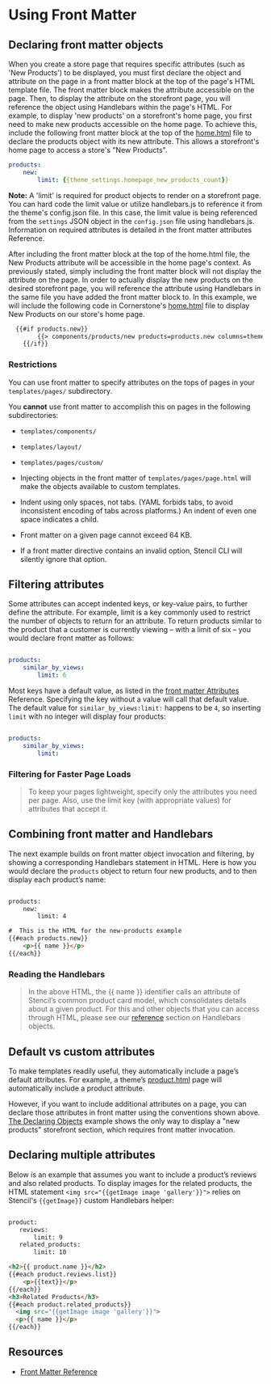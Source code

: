
# Using Front Matter



## Declaring front matter objects

When you create a store page that requires specific attributes (such as 'New Products') to be displayed, you must first declare the object and attribute on the page in a front matter block at the top of the page's HTML template file. The front matter block makes the attribute accessible on the page. Then, to display the attribute on the storefront page, you will reference the object using Handlebars within the page's HTML.
For example, to display 'new products' on a storefront's home page, you first need to make new products accessible on the home page. To achieve this, include the following front matter block at the top of the [home.html](https://github.com/bigcommerce/cornerstone/blob/master/templates/pages/home.html) file to declare the products object with its new attribute. This allows a storefront's home page to access a store's "New Products".

```yaml
products:
    new:
    	limit: {{theme_settings.homepage_new_products_count}}
```

**Note:** A 'limit' is required for product objects to render on a storefront page. You can hard code the limit value or utilize handlebars.js to reference it from the theme's config.json file. In this case, the limit value is being referenced from the `settings` JSON object in the `config.json` file using handlebars.js. Information on required attributes is detailed in the front matter attributes Reference.

After including the front matter block at the top of the home.html file, the New Products attribute will be accessible in the home page's context. As previously stated, simply including the front matter block will not display the attribute on the page. In order to actually display the new products on the desired storefront page, you will reference the attribute using Handlebars in the same file you have added the front matter block to.
In this example, we will include the following code in Cornerstone's [home.html](https://github.com/bigcommerce/cornerstone/blob/master/templates/pages/home.html) file to display New Products on our store's home page.

```html
  {{#if products.new}}
        {{> components/products/new products=products.new columns=theme_settings.homepage_new_products_column_count}}
    {{/if}}
```

### Restrictions

You can use front matter to specify attributes on the tops of pages in your `templates/pages/` subdirectory.

You **cannot** use front matter to accomplish this on pages in the following subdirectories:
* `templates/components/`
* `templates/layout/`
* `templates/pages/custom/`

* Injecting objects in the front matter of `templates/pages/page.html` will make the objects available to custom templates.

* Indent using only spaces, not tabs. (YAML forbids tabs, to avoid inconsistent encoding of tabs across platforms.) An indent of even one space indicates a child.

* Front matter on a given page cannot exceed 64 KB.

* If a front matter directive contains an invalid option, Stencil CLI will silently ignore that option.

## Filtering attributes

Some attributes can accept indented keys, or key-value pairs, to further define the attribute. For example, limit is a key commonly used to restrict the number of objects to return for an attribute.
To return products similar to the product that a customer is currently viewing – with a limit of six – you would declare front matter as follows:

```yaml

products:
    similar_by_views:
        limit: 6

```

Most keys have a default value, as listed in the [front matter Attributes](https://developer.bigcommerce.com/stencil-docs/reference-docs/front-matter-reference) Reference. Specifying the key without a value will call that default value. The default value for `similar_by_views:limit:` happens to be `4`, so inserting `limit` with no integer will display four products:

```yaml

products:
    similar_by_views:
        limit:

```

<!-- theme: info -->

<!-- theme:info  -->

### Filtering for Faster Page Loads
> To keep your pages lightweight, specify only the attributes you need per page. Also, use the limit key (with appropriate values) for attributes that accept it.

</div>
</div>
</div>

## Combining front matter and Handlebars

The next example builds on front matter object invocation and filtering, by showing a corresponding Handlebars statement in HTML. Here is how you would declare the `products` object to return four new products, and to then display each product’s name:

```html

products:
    new:
        limit: 4

#  This is the HTML for the new-products example
{{#each products.new}}
    <p>{{ name }}</p>
{{/each}}
```

<!-- theme: info -->

<!-- theme:info  -->

### Reading the Handlebars
> In the above HTML, the {{ name }} identifier calls an attribute of Stencil’s common product card model, which consolidates details about a given product. For this and other objects that you can access through HTML, please see our [reference](https://developer.bigcommerce.com/stencil-docs/reference-docs/handlebars-helpers-reference#Front-Matter-overview_declaring-objects) section on Handlebars objects.

</div>
</div>
</div>

## Default vs custom attributes

To make templates readily useful, they automatically include a page’s default attributes. For example, a theme’s [product.html](https://github.com/bigcommerce/cornerstone/blob/master/templates/pages/product.html) page will automatically include a product attribute.

However, if you want to include additional attributes on a page, you can declare those attributes in front matter using the conventions shown above. [The Declaring Objects](#declaring-multiple-attributes) example shows the only way to display a "new products" storefront section, which requires front matter invocation.

## Declaring multiple attributes

Below is an example that assumes you want to include a product’s reviews and also related products. To display images for the related products, the HTML statement `<img src="{{getImage image 'gallery'}}">` relies on Stencil's `{{getImage}}` custom Handlebars helper:

```html

product:
   reviews:
       limit: 9
   related_products:
       limit: 10

<h2>{{ product.name }}</h2>
{{#each product.reviews.list}}
    <p>{{text}}</p>
{{/each}}
<h3>Related Products</h3>
{{#each product.related_products}}
  <img src="{{getImage image 'gallery'}}">
  <p>{{ name }}</p>
{{/each}}
```

## Resources
* [Front Matter Reference](https://developer.bigcommerce.com/stencil-docs/reference-docs/front-matter-reference)

